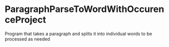 # ParagraphParseToWordWithOccurenceProject
Program that takes a paragraph and splits it into individual words to be processed as needed 
